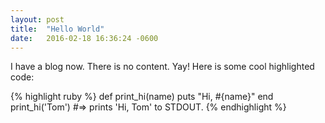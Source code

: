 ```yaml
---
layout: post
title:  "Hello World"
date:   2016-02-18 16:36:24 -0600
---
```


I have a blog now. There is no content. Yay!
Here is some cool highlighted code:

{% highlight ruby %}
def print_hi(name)
  puts "Hi, #{name}"
end
print_hi('Tom')
#=> prints 'Hi, Tom' to STDOUT.
{% endhighlight %}
